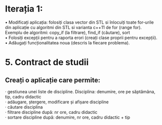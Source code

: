 # Iterația 1: 

• Modificați aplicația: folosiți clasa vector din STL si înlocuiți toate for-urile din 
aplicație cu algoritmi din STL si varianta c++11 de for (range for). <br>
Exemplu de algoritmi: copy_if (la filtrare), find_if (căutare), sort <br>
• Folosiți excepții pentru a raporta erori (creați clase proprii pentru excepții). <br>
• Adăugați funcționalitatea noua (descris la fiecare problema). <br>

#
# 5. Contract de studii
## Creați o aplicație care permite:
· gestiunea unei liste de discipline. Disciplina: denumire, ore pe săptămâna, tip, cadru 
didactic <br>
· adăugare, ștergere, modificare și afișare discipline <br>
· căutare disciplina <br>
· filtrare discipline după: nr ore, cadru didactic <br>
· sortare discipline după: denumire, nr ore, cadru didactic + tip <br>
